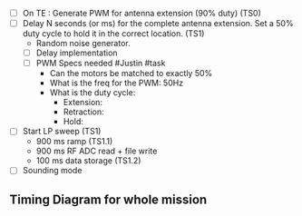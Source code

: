 
- [ ] On TE : Generate PWM for antenna extension (90% duty) (TS0)
- [ ] Delay N seconds (or ms)  for the complete antenna extension.  Set a 50% duty cycle to hold it in the correct location. (TS1)
	- Random noise generator.
	- [ ] Delay implementation 
	- [ ] PWM Specs needed #Justin #task 
		- Can the motors be matched to exactly 50% 
		- What is the freq for the PWM: 50Hz
		- What is the duty cycle: 
			- Extension: 
			- Retraction:
			- Hold: 
- [ ] Start LP sweep (TS1)
	- 900 ms ramp (TS1.1)
	- 900 ms RF ADC read + file write
	- 100 ms data storage (TS1.2)
- [ ] Sounding mode

## Timing Diagram for whole mission

